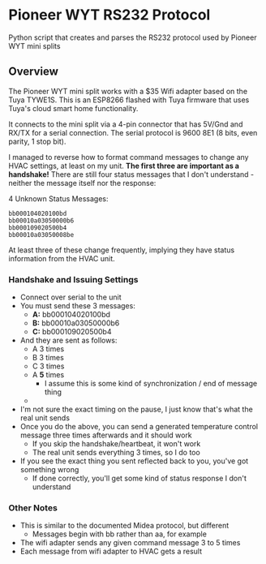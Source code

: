 # Pioneer WYT RS232 Protocol

Python script that creates and parses the RS232 protocol used by Pioneer WYT mini splits

## Overview

The Pioneer WYT mini split works with a $35 Wifi adapter based on the Tuya
TYWE1S.  This is an ESP8266 flashed with Tuya firmware that uses Tuya's cloud
smart home functionality.

It connects to the mini split via a 4-pin connector that has 5V/Gnd and RX/TX
for a serial connection.  The serial protocol is 9600 8E1 (8 bits, even parity,
1 stop bit).

I managed to reverse how to format command messages to change any HVAC settings,
at least on my unit.  **The first three are important as a handshake!** There
are still four status messages that I don't understand - neither the message
itself nor the response:

4 Unknown Status Messages:
```
bb000104020100bd
bb00010a03050000b6
bb000109020500b4
bb00010a03050008be
```

At least three of these change frequently, implying they have status information
from the HVAC unit.

### Handshake and Issuing Settings

- Connect over serial to the unit
- You must send these 3 messages:
    - **A:** bb000104020100bd
    - **B:** bb00010a03050000b6
    - **C:** bb000109020500b4
- And they are sent as follows:
    - A 3 times
    - B 3 times
    - C 3 times
    - A **5** times
        - I assume this is some kind of synchronization / end of message thing
    - <Pause>
- I'm not sure the exact timing on the pause, I just know that's what the real
  unit sends
- Once you do the above, you can send a generated temperature control message
  three times afterwards and it should work
    - If you skip the handshake/heartbeat, it won't work
    - The real unit sends everything 3 times, so I do too
- If you see the exact thing you sent reflected back to you, you've got
  something wrong
    - If done correctly, you'll get some kind of status response I don't
      understand

### Other Notes

- This is similar to the documented Midea protocol, but different
    - Messages begin with bb rather than aa, for example
- The wifi adapter sends any given command message 3 to 5 times
- Each message from wifi adapter to HVAC gets a result
